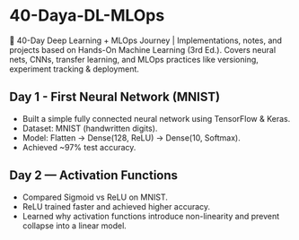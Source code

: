 # 40-Daya-DL-MLOps
🚀 40-Day Deep Learning + MLOps Journey | Implementations, notes, and projects based on Hands-On Machine Learning (3rd Ed.). Covers neural nets, CNNs, transfer learning, and MLOps practices like versioning, experiment tracking &amp; deployment.

## Day 1 - First Neural Network (MNIST)

- Built a simple fully connected neural network using TensorFlow & Keras.
- Dataset: MNIST (handwritten digits).
- Model: Flatten → Dense(128, ReLU) → Dense(10, Softmax).
- Achieved ~97% test accuracy.

## Day 2 — Activation Functions
- Compared Sigmoid vs ReLU on MNIST.
- ReLU trained faster and achieved higher accuracy.
- Learned why activation functions introduce non-linearity and prevent collapse into a linear model.
